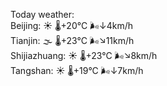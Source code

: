 Today weather:  
Beijing: ☀️   🌡️+20°C 🌬️↓4km/h  
Tianjin: 🌫  🌡️+23°C 🌬️↘11km/h  
Shijiazhuang: ☀️   🌡️+23°C 🌬️↘8km/h  
Tangshan: ☀️   🌡️+19°C 🌬️↓7km/h  
